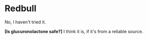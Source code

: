# Redbull

No, I haven't tried it.

**[Is glucuronolactone safe?]**
I think it is, if it's from a reliable source.